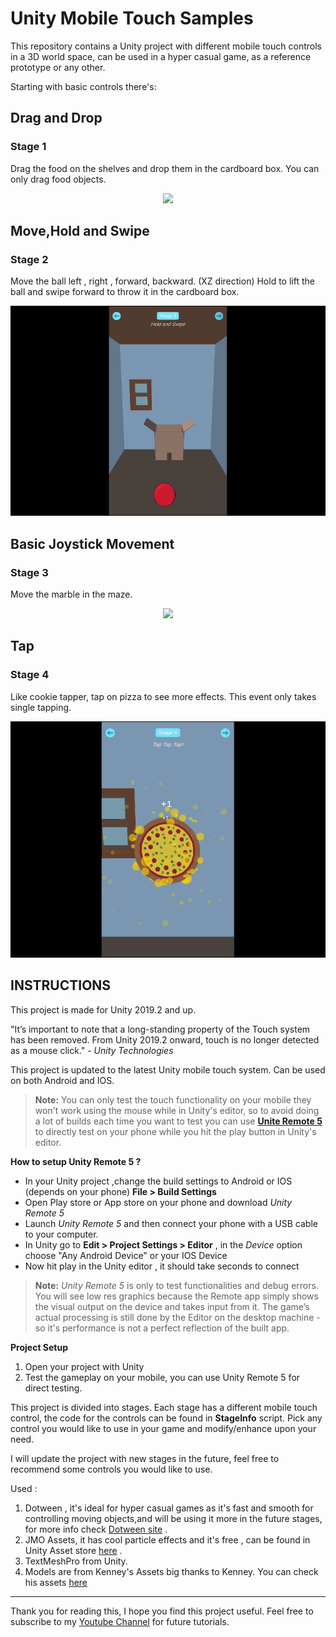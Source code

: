 ﻿# Unity Mobile Touch Samples

This repository contains a Unity project with different mobile touch controls in a 3D world space, can be used in a hyper casual game, as a reference prototype or any other.

Starting with basic controls there's: 
## Drag and Drop

### Stage 1
Drag the food on the shelves and drop them in the cardboard box. You can only drag food objects.
<p align="center"> 
    <img src="./res/stage1.gif">
</p>

## Move,Hold and Swipe

### Stage 2
Move the ball left , right , forward, backward. (XZ direction)
Hold to lift the ball and swipe forward to throw it in the cardboard box.
<p align="center"> 
    <img src="./res/stage2.gif">
</p>

## Basic Joystick Movement

### Stage 3
Move the marble in the maze.
<p align="center"> 
    <img src="./res/stage3.gif">
</p>

## Tap 
### Stage 4
Like cookie tapper, tap on pizza to see more effects. This event only takes single tapping.
<p align="center"> 
    <img src="./res/stage4.gif">
</p>

##  INSTRUCTIONS

This project is made for Unity 2019.2 and up.

"It’s important to note that a long-standing property of the Touch system has been removed. From Unity 2019.2 onward, touch is no longer detected as a mouse click." - *Unity Technologies*

This project is updated to the latest Unity mobile touch system. Can be used on both Android and IOS.


>**Note:**  You can only test the touch functionality on your mobile they won't work using the mouse while in Unity's editor, so to avoid doing a lot of builds each time you want to test you can use **[Unite Remote 5](https://docs.unity3d.com/Manual/UnityRemote5.html)** to directly test on your phone while you hit the play button in Unity's editor.

**How to setup Unity Remote 5 ?**
- In your Unity project ,change the build settings to Android or IOS (depends on your phone) **File > Build Settings**
- Open Play store or App store on your phone and download *Unity Remote 5*
- Launch *Unity Remote 5* and then connect your phone with a USB cable to your computer.
- In Unity go to **Edit > Project Settings > Editor** , in the *Device* option choose "Any Android Device" or your IOS Device
- Now hit play in the Unity editor , it should take seconds to connect

>**Note:**  *Unity Remote 5* is only to test functionalities and debug errors. You will see low res graphics because the Remote app simply shows the visual output on the device and takes input from it. The game’s actual processing is still done by the Editor on the desktop machine - so it's performance is not a perfect reflection of the built app.

**Project Setup**
1. Open your project with Unity
2. Test the gameplay on your mobile, you can use Unity Remote 5 for direct testing.

This project is divided into stages. Each stage has a different mobile touch control, the code for the controls can be found in **StageInfo** script. Pick any control you would like to use in your game and modify/enhance upon your need.

I will update the project with new stages in the future, feel free to recommend some controls you would like to use.

Used :
1. Dotween , it's ideal for hyper casual games as it's fast and smooth for controlling moving objects,and will be using it more in the future stages, for more info check [Dotween site](http://dotween.demigiant.com/getstarted.php)  .
2. JMO Assets, it has cool particle effects and it's free , can be found in Unity Asset store [here](https://assetstore.unity.com/packages/vfx/particles/cartoon-fx-free-109565) .
3. TextMeshPro from Unity.
4.  Models are from Kenney's Assets big thanks to Kenney. You can check his assets [here](https://www.kenney.nl/)

---
Thank you for reading this, I hope you find this project useful.
Feel free to subscribe to my [Youtube Channel](https://www.youtube.com/channel/UC8ZB1WjdDT2TsFeQEEEtUhA?view_as=subscriber) for future tutorials.


